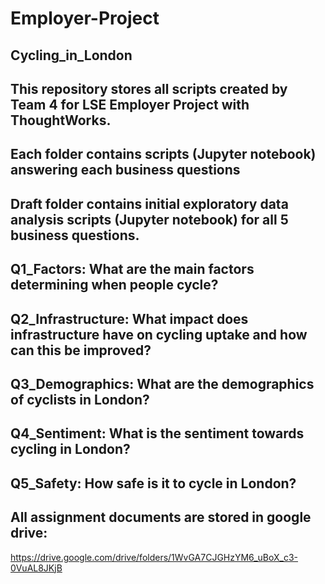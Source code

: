# Employer-Project
## Cycling_in_London

## This repository stores all scripts created by Team 4 for LSE Employer Project with ThoughtWorks.

## Each folder contains scripts (Jupyter notebook) answering each business questions

## Draft folder contains initial exploratory data analysis scripts (Jupyter notebook) for all 5 business questions.

## Q1_Factors: What are the main factors determining when people cycle?

## Q2_Infrastructure: What impact does infrastructure have on cycling uptake and how can this be improved?

## Q3_Demographics: What are the demographics of cyclists in London?

## Q4_Sentiment: What is the sentiment towards cycling in London?

## Q5_Safety: How safe is it to cycle in London?

## All assignment documents are stored in google drive:
https://drive.google.com/drive/folders/1WvGA7CJGHzYM6_uBoX_c3-0VuAL8JKjB
